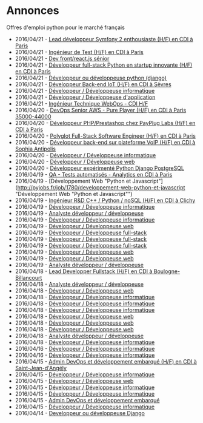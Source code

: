 # Annonces

Offres d'emploi python pour le marché français

* 2016/04/21 - [Lead développeur Symfony 2 enthousiaste (H/F) en CDI à Paris](http://pyjobs.fr/job/1807/lead-developpeur-symfony-2-enthousiaste-h-f-en-cdi-a-paris "Lead développeur Symfony 2 enthousiaste (H/F) en CDI à Paris")
* 2016/04/21 - [Ingénieur de Test (H/F) en CDI à Paris](http://pyjobs.fr/job/1805/ingenieur-de-test-h-f-en-cdi-a-paris "Ingénieur de Test (H/F) en CDI à Paris")
* 2016/04/21 - [Dev front/react.js sénior](http://pyjobs.fr/job/1803/dev-front-react-js-senior "Dev front/react.js sénior")
* 2016/04/21 - [Développeur full-stack Python en startup innovante (H/F) en CDI à Paris](http://pyjobs.fr/job/1802/developpeur-full-stack-python-en-startup-innovante-h-f-en-cdi-a-paris "Développeur full-stack Python en startup innovante (H/F) en CDI à Paris")
* 2016/04/21 - [Développeur ou développeuse python (django)](http://pyjobs.fr/job/1799/developpeur-ou-developpeuse-python-django "Développeur ou développeuse python (django)")
* 2016/04/21 - [Développeur Back-end IoT (H/F) en CDI à Sèvres](http://pyjobs.fr/job/1800/developpeur-back-end-iot-h-f-en-cdi-a-sevres "Développeur Back-end IoT (H/F) en CDI à Sèvres")
* 2016/04/21 - [Développeur / Développeuse informatique](http://pyjobs.fr/job/1806/developpeur-developpeuse-informatique "Développeur / Développeuse informatique")
* 2016/04/21 - [Développeur / Développeuse d'application](http://pyjobs.fr/job/1804/developpeur-developpeuse-dapplication "Développeur / Développeuse d'application")
* 2016/04/21 - [Ingénieur Technique WebOps - CDI H/F](http://pyjobs.fr/job/1801/ingenieur-technique-webops-cdi-h-f "Ingénieur Technique WebOps - CDI H/F")
* 2016/04/20 - [DevOps Senior AWS - Pure Player (H/F) en CDI à Paris 35000-44000](http://pyjobs.fr/job/1795/devops-senior-aws-pure-player-h-f-en-cdi-a-paris-35000-44000 "DevOps Senior AWS - Pure Player (H/F) en CDI à Paris 35000-44000")
* 2016/04/20 - [Développeur PHP/Prestashop chez PayPlug Labs (H/F) en CDI à Paris](http://pyjobs.fr/job/1794/developpeur-php-prestashop-chez-payplug-labs-h-f-en-cdi-a-paris "Développeur PHP/Prestashop chez PayPlug Labs (H/F) en CDI à Paris")
* 2016/04/20 - [Polyglot Full-Stack Software Engineer (H/F) en CDI à Paris](http://pyjobs.fr/job/1793/polyglot-full-stack-software-engineer-h-f-en-cdi-a-paris "Polyglot Full-Stack Software Engineer (H/F) en CDI à Paris")
* 2016/04/20 - [Développeur back-end sur plateforme VoIP (H/F) en CDI à Sophia Antipolis](http://pyjobs.fr/job/1789/developpeur-back-end-sur-plateforme-voip-h-f-en-cdi-a-sophia-antipolis "Développeur back-end sur plateforme VoIP (H/F) en CDI à Sophia Antipolis")
* 2016/04/20 - [Développeur / Développeuse informatique](http://pyjobs.fr/job/1797/developpeur-developpeuse-informatique "Développeur / Développeuse informatique")
* 2016/04/20 - [Développeur / Développeuse web](http://pyjobs.fr/job/1798/developpeur-developpeuse-web "Développeur / Développeuse web")
* 2016/04/20 - [Développeur expérimenté Python Django PostgreSQL](http://pyjobs.fr/job/1796/developpeur-experimente-python-django-postgresql "Développeur expérimenté Python Django PostgreSQL")
* 2016/04/19 - [QA - Tests automatisés - Analytics en CDI à Paris](http://pyjobs.fr/job/1781/qa-tests-automatises-analytics-en-cdi-a-paris "QA - Tests automatisés - Analytics en CDI à Paris")
* 2016/04/19 - [Développement Web "Python et Javascript"](http://pyjobs.fr/job/1780/developpement-web-python-et-javascript "Développement Web "Python et Javascript"")
* 2016/04/19 - [Ingénieur R&D C++ / Python / noSQL (H/F) en CDI à Clichy](http://pyjobs.fr/job/1775/ingenieur-r-d-c-python-nosql-h-f-en-cdi-a-clichy "Ingénieur R&D C++ / Python / noSQL (H/F) en CDI à Clichy")
* 2016/04/19 - [Développeur / Développeuse informatique](http://pyjobs.fr/job/1785/developpeur-developpeuse-informatique "Développeur / Développeuse informatique")
* 2016/04/19 - [Analyste développeur / développeuse](http://pyjobs.fr/job/1786/analyste-developpeur-developpeuse "Analyste développeur / développeuse")
* 2016/04/19 - [Développeur / Développeuse informatique](http://pyjobs.fr/job/1787/developpeur-developpeuse-informatique "Développeur / Développeuse informatique")
* 2016/04/19 - [Développeur / Développeuse web](http://pyjobs.fr/job/1790/developpeur-developpeuse-web "Développeur / Développeuse web")
* 2016/04/19 - [Développeur / Développeuse full-stack](http://pyjobs.fr/job/1783/developpeur-developpeuse-full-stack "Développeur / Développeuse full-stack")
* 2016/04/19 - [Développeur / Développeuse full-stack](http://pyjobs.fr/job/1792/developpeur-developpeuse-full-stack "Développeur / Développeuse full-stack")
* 2016/04/19 - [Développeur / Développeuse full-stack](http://pyjobs.fr/job/1784/developpeur-developpeuse-full-stack "Développeur / Développeuse full-stack")
* 2016/04/19 - [Développeur / Développeuse web](http://pyjobs.fr/job/1782/developpeur-developpeuse-web "Développeur / Développeuse web")
* 2016/04/19 - [Développeur / Développeuse web](http://pyjobs.fr/job/1791/developpeur-developpeuse-web "Développeur / Développeuse web")
* 2016/04/19 - [Analyste développeur / développeuse](http://pyjobs.fr/job/1788/analyste-developpeur-developpeuse "Analyste développeur / développeuse")
* 2016/04/18 - [Lead Developper Fullstack (H/F) en CDI à Boulogne-Billancourt](http://pyjobs.fr/job/1769/lead-developper-fullstack-h-f-en-cdi-a-boulogne-billancourt "Lead Developper Fullstack (H/F) en CDI à Boulogne-Billancourt")
* 2016/04/18 - [Analyste développeur / développeuse](http://pyjobs.fr/job/1774/analyste-developpeur-developpeuse "Analyste développeur / développeuse")
* 2016/04/18 - [Développeur / Développeuse web](http://pyjobs.fr/job/1773/developpeur-developpeuse-web "Développeur / Développeuse web")
* 2016/04/18 - [Développeur / Développeuse informatique](http://pyjobs.fr/job/1771/developpeur-developpeuse-informatique "Développeur / Développeuse informatique")
* 2016/04/18 - [Développeur / Développeuse informatique](http://pyjobs.fr/job/1772/developpeur-developpeuse-informatique "Développeur / Développeuse informatique")
* 2016/04/18 - [Développeur / Développeuse informatique](http://pyjobs.fr/job/1779/developpeur-developpeuse-informatique "Développeur / Développeuse informatique")
* 2016/04/18 - [Développeur / Développeuse web](http://pyjobs.fr/job/1770/developpeur-developpeuse-web "Développeur / Développeuse web")
* 2016/04/18 - [Développeur / Développeuse web](http://pyjobs.fr/job/1777/developpeur-developpeuse-web "Développeur / Développeuse web")
* 2016/04/18 - [Développeur / Développeuse web](http://pyjobs.fr/job/1776/developpeur-developpeuse-web "Développeur / Développeuse web")
* 2016/04/18 - [Analyste développeur / développeuse](http://pyjobs.fr/job/1768/analyste-developpeur-developpeuse "Analyste développeur / développeuse")
* 2016/04/18 - [Développeur / Développeuse informatique](http://pyjobs.fr/job/1778/developpeur-developpeuse-informatique "Développeur / Développeuse informatique")
* 2016/04/16 - [Développeur / Développeuse informatique](http://pyjobs.fr/job/1767/developpeur-developpeuse-informatique "Développeur / Développeuse informatique")
* 2016/04/16 - [Développeur / Développeuse informatique](http://pyjobs.fr/job/1766/developpeur-developpeuse-informatique "Développeur / Développeuse informatique")
* 2016/04/15 - [Admin DevOps et développement embarqué (H/F) en CDI à Saint-Jean-d'Angély](http://pyjobs.fr/job/1758/admin-devops-et-developpement-embarque-h-f-en-cdi-a-saint-jean-dangely "Admin DevOps et développement embarqué (H/F) en CDI à Saint-Jean-d'Angély")
* 2016/04/15 - [Développeur / Développeuse informatique](http://pyjobs.fr/job/1759/developpeur-developpeuse-informatique "Développeur / Développeuse informatique")
* 2016/04/15 - [Développeur / Développeuse web](http://pyjobs.fr/job/1763/developpeur-developpeuse-web "Développeur / Développeuse web")
* 2016/04/15 - [Développeur / Développeuse informatique](http://pyjobs.fr/job/1764/developpeur-developpeuse-informatique "Développeur / Développeuse informatique")
* 2016/04/15 - [Développeur / Développeuse informatique](http://pyjobs.fr/job/1756/developpeur-developpeuse-informatique "Développeur / Développeuse informatique")
* 2016/04/15 - [Admin DevOps et développement embarqué](http://pyjobs.fr/job/1757/admin-devops-et-developpement-embarque "Admin DevOps et développement embarqué")
* 2016/04/15 - [Développeur / Développeuse informatique](http://pyjobs.fr/job/1765/developpeur-developpeuse-informatique "Développeur / Développeuse informatique")
* 2016/04/14 - [Developpeur ou développeuse Django](http://pyjobs.fr/job/1755/developpeur-ou-developpeuse-django "Developpeur ou développeuse Django")

